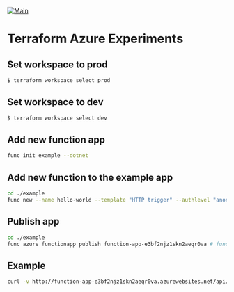 [![Main](https://github.com/localgod/terraform_azure_experiments/actions/workflows/main.yml/badge.svg)](https://github.com/localgod/terraform_azure_experiments/actions/workflows/main.yml)

# Terraform Azure Experiments

## Set workspace to prod

```bash
$ terraform workspace select prod
```

## Set workspace to dev

```bash
$ terraform workspace select dev
```

## Add new function app

```bash
func init example --dotnet
```

## Add new function to the example app

```bash
cd ./example
func new --name hello-world --template "HTTP trigger" --authlevel "anonymous"
```

## Publish app

```bash
cd ./example
func azure functionapp publish function-app-e3bf2njz1skn2aeqr0va # function-app-e3bf2njz1skn2aeqr0va is the app name
```

## Example

```bash
curl -v http://function-app-e3bf2njz1skn2aeqr0va.azurewebsites.net/api/hello_world?name=Terraform
```